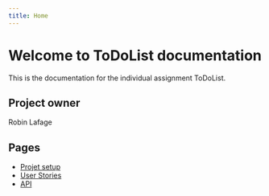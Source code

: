 ```yaml
---
title: Home
---
```


# Welcome to ToDoList documentation

This is the documentation for the individual assignment ToDoList.

## Project owner

Robin Lafage

## Pages

- [Projet setup](/setup)
- [User Stories](/userStories)
- [API](https://es-ua.ddns.net/docs)
